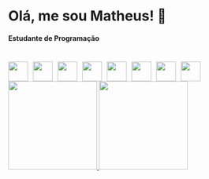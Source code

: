 # Olá, me sou Matheus! 👋

#### Estudante de Programação
#
<div style="display: flex; gap: 10px;">
  <img src="https://cdn.jsdelivr.net/gh/devicons/devicon/icons/html5/html5-original.svg" width="40" height="40"/>
  <img src="https://cdn.jsdelivr.net/gh/devicons/devicon/icons/css3/css3-original.svg" width="40" height="40"/>
  <img src="https://cdn.jsdelivr.net/gh/devicons/devicon/icons/javascript/javascript-original.svg" width="40" height="40"/>
  <img src="https://cdn.jsdelivr.net/gh/devicons/devicon/icons/react/react-original.svg" width="40" height="40"/>
  <img src="https://cdn.jsdelivr.net/gh/devicons/devicon/icons/python/python-original.svg" width="40" height="40"/>
  <img src="https://cdn.jsdelivr.net/gh/devicons/devicon/icons/java/java-original.svg" width="40" height="40"/>
  <img src="https://cdn.jsdelivr.net/gh/devicons/devicon/icons/git/git-original.svg" width="40" height="40"/>
  <img src="https://cdn.jsdelivr.net/gh/devicons/devicon/icons/nodejs/nodejs-original.svg" width="40" height="40"/>
</div>


<div>
  <a href="https://github.com/theualves">
    <img loading="lazy" height="180em" src="https://github-readme-stats.vercel.app/api/top-langs/?username=theualves&layout=compact&langs_count=7&theme=dracula"/>
    <img loading="lazy" height="180em" src="https://github-readme-stats.vercel.app/api?username=theualves&show_icons=true&theme=dracula&include_all_commits=true&count_private=true"/>
  </a>
</div>
